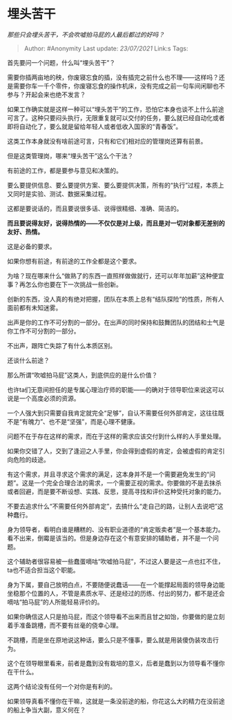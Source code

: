 # 埋头苦干
*那些只会埋头苦干，不会吹嘘拍马屁的人最后都过的好吗？*

> Author: #Anonymity
> Last update: *23/07/2021* 
> Link:s
> Tags:



首先要问一个问题，什么叫“埋头苦干”？

需要你插两亩地的秧，你废寝忘食的插，没有插完之前什么也不理——这样吗？还是需要你车一千个零件，你废寝忘食的操作机床，没有完成之前一句车间闲聊也不参与？开起会来也绝不发言？

如果工作确实就是这样一种可以“埋头苦干”的工作，恐怕它本身也谈不上什么前途可言了。这种只要闷头执行，无限重复就可以交付的任务，要么就已经自动化或者即将自动化了，要么就是留给年轻人或者低收入国家的“青春饭”。

这类工作本身就没有啥前途可言，只有和它们相对应的管理岗还算有前景。

但是这类管理岗，哪来“埋头苦干”这么个干法？

有前途的工作，都是要参与意见和决策的。

要么要提供信息、要么要提供方案、要么要提供决策，所有的“执行”过程，本质上又同时是实验、测试、数据采集过程。

这都是要说话的，而且要说很多话、说得很精细、准确、简洁的。

**而且要说得友好，说得热情的——不仅仅是对上级，而且是对一切对象都无差别的友好、热情。**

这是必备的要求。

如果你想有前途，有前途的工作全都是这个要求。

为啥？现在哪来什么“做熟了的东西一直照样做做就行，还可以年年加薪”这种便宜事？再怎么你也要在下一次挑战一些创新。

创新的东西，没人真的有绝对把握，团队在本质上总有“结队探险”的性质，所有人面前都有未知迷雾。

出声是你的工作不可分割的一部分。在出声的同时保持和鼓舞团队的团结和士气是你工作不可分割的一部分。

不出声，跟阵亡失踪了有什么本质区别。

还谈什么前途？

  


那么所谓“吹嘘拍马屁”这类人，到底供应的是什么价值？

也许ta们无意间担任的是专属心理治疗师的职能——的确对于领导职位来说这可以说是一个高度必须的资源。

一个人强大到只需要自我肯定就完全“足够”，自认不需要任何外部肯定，这往往既不是“有魄力”、也不是“坚强”，而是心理不健康。

问题不在于存在这样的需求，而在于这样的需求应该交付到什么样的人手里处理。

如果你交错了人，交到了逢迎之人手里，你会得到虚假的肯定，会被虚假的肯定引向危险的歧途。

有这个需求，并且寻求这个需求的满足，这本身并不是一个需要避免发生的“问题”。这是一个完全合理合法的需求，一个需要正视的需求。你要做的不是去抹杀或者回避，而是要不断设想、实践、反思，提高寻找和评价这种受托对象的能力。

不要去追求什么“不需要任何外部肯定”，去搞什么“走自己的路，让别人去说吧”这种蠢行。

身为领导者，看明白谁是糟糕的、没有职业道德的“肯定贩卖者”是一个基本能力。看不出来，倒霉是该当的。但是身边存在这个有意安排的辅助者，并不是一个问题。

这个辅助者很容易被一些蠢蛋嘀咕“吹嘘拍马屁”，不过这人要是这一点也扛不住，ta也不适合担当这个职能。

身为下属，要自己放明白点，不要随便说蠢话——在一个能撑起局面的领导身边能坐稳那个位置的人，不管是素质水平、还是经过的历练、付出的努力，都不是还会嘀咕“拍马屁”的人所能轻易评价的。

如果你确信这人只是拍马屁，而这个领导看不出来而且甘之如饴，你要做的是立刻着手准备跳槽，而不要有丝毫的侥幸心理。

不跳槽，而是坐在原地说这种话，要么只是不懂事，要么就是用装傻伪装攻击行为。

这个在领导眼里看来，前者是蠢到没有栽培的意义，后者是蠢到以为领导看不懂你在干什么。

这两个结论没有任何一个对你是有利的。

如果领导真看不懂你在干嘛，这就是一条没前途的船，你花这么大的精力在没前途的船上争当大副，意义何在？



